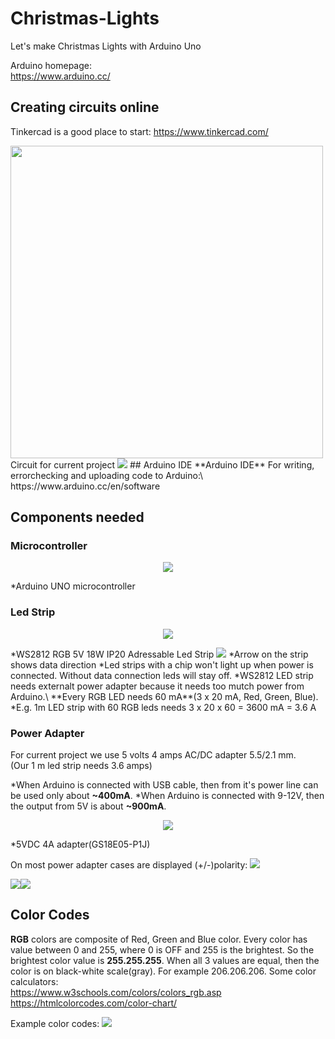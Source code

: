 # Christmas-Lights
Let's make Christmas Lights with Arduino Uno

Arduino homepage:\
https://www.arduino.cc/

## Creating circuits online
Tinkercad is a good place to start:
https://www.tinkercad.com/

<img src="img/circuit.png" width="500px">
Circuit for current project

<img src="img/arduino.png">
## Arduino IDE
**Arduino IDE** For writing, errorchecking and uploading code to Arduino:\
https://www.arduino.cc/en/software

## Components needed

### Microcontroller
<p align="center">
  <img src="img/arduino.jpg">
</p>
*Arduino UNO microcontroller

### Led Strip
<p align="center">
  <img src="img/ledstrip.png">
</p>
*WS2812 RGB 5V 18W IP20 Adressable Led Strip

<img src="strip.png">
*Arrow on the strip shows data direction
*Led strips with a chip won't light up when power is connected. Without data connection leds will stay off.
*WS2812 LED strip needs externalt power adapter because it needs too mutch power from Arduino.\
**Every RGB LED needs 60 mA**(3 x 20 mA, Red, Green, Blue). 
*E.g. 1m LED strip with 60 RGB leds needs 3 x 20 x 60 = 3600 mA = 3.6 A


### Power Adapter
For current project we use 5 volts 4 amps AC/DC adapter 5.5/2.1 mm.\
(Our 1 m led strip needs 3.6 amps)

*When Arduino is connected with USB cable, then from it's power line can be used only about **~400mA**.
*When Arduino is connected with 9-12V, then the output from 5V is about **~900mA**.

<p align="center">
  <img src="img/power.jpg">
</p>
*5VDC 4A adapter(GS18E05-P1J)

On most power adapter cases are displayed (+/-)polarity:
<img src="img/polar.png">

<img src="img/male.jpg"><img src="img/female.jpg">

## Color Codes
**RGB** colors are composite of Red, Green and Blue color. Every color has value between 0 and 255, where 0 is OFF and 255 is the brightest. So the brightest color value is **255.255.255**. When all 3 values are equal, then the color is on black-white scale(gray). For example 206.206.206.
Some color calculators:\
https://www.w3schools.com/colors/colors_rgb.asp
https://htmlcolorcodes.com/color-chart/ 

Example color codes:
<img src="img/colors.gif">




